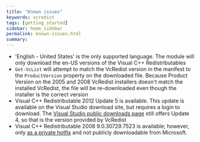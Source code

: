 ```yaml
---
title: "Known issues"
keywords: vcredist
tags: [getting_started]
sidebar: home_sidebar
permalink: known-issues.html
summary: 
---
```

* 'English - United States' is the only supported language. The module will only download the en-US versions of the Visual C++ Redistributables
* `Get-VcList` will attempt to match the VcRedist version in the manifest to the `ProductVersion` property on the downloaded file. Because Product Version on the 2005 and 2008 VcRedist installers doesn't match the installed VcRedist, the file will be re-downloaded even though the installer is the correct version
* Visual C++ Redistributable 2012 Update 5 is available. This update is available on the Visual Studio download site, but requires a login to download. The [Visual Studio public downloads page](https://visualstudio.microsoft.com/vs/older-downloads/) still offers Update 4, so that is the version provided by VcRedist
* Visual C++ Redistributable 2008 9.0.30729.7523 is available; however, only [as a private hotfix](https://support.microsoft.com/en-us/help/2834565/fix-visual-c-2008-mfc-application-that-was-created-by-using-visual-stu) and not publicly downloadable from Microsoft.
